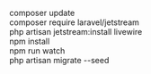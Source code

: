 composer update
<br>
composer require laravel/jetstream
<br>
php artisan jetstream:install livewire
<br>
npm install
<br>
npm run watch
<br>
php artisan migrate --seed
<br>